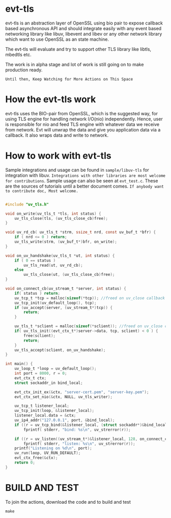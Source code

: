 # evt-tls
evt-tls is an abstraction layer of OpenSSL using bio pair to expose callback based asynchronous API and should integrate easily with any event based networking library like libuv, libevent and libev or any other network library which want to
use OpenSSL as an state machine.

The evt-tls will evaluate and try to support other TLS library like libtls, mbedtls etc.

The work is in alpha stage and lot of work is still going on to make production ready. 

`Until then, Keep Watching for More Actions on This Space`

# How the evt-tls work
evt-tls uses the BIO-pair from OpenSSL, which is the suggested way, for using TLS engine for handling network I/O(nio) independently. Hence, user is responsible for nio and feed TLS engine with whatever data we receive from network. Evt will unwrap the data and give you application data via a callback. It also wraps data and write to network.

# How to work with evt-tls
Sample integrations and usage can be found in `sample/libuv-tls` for integration with libuv. `Integrations with other libraries are most welcome for contributions`. Sample usage can also be seen at `evt_test.c`. These are the sources of
tutorials until a better document comes. `If anybody want to contribute doc, Most welcome.`
```C

#include "uv_tls.h"

void on_write(uv_tls_t *tls, int status) {
    uv_tls_close(tls, (uv_tls_close_cb)free);
}

void uv_rd_cb( uv_tls_t *strm, ssize_t nrd, const uv_buf_t *bfr) {
    if ( nrd <= 0 ) return;
    uv_tls_write(strm, (uv_buf_t*)bfr, on_write);
}

void on_uv_handshake(uv_tls_t *ut, int status) {
    if ( 0 == status )
        uv_tls_read(ut, uv_rd_cb);
    else
        uv_tls_close(ut, (uv_tls_close_cb)free);
}

void on_connect_cb(uv_stream_t *server, int status) {
    if( status ) return;
    uv_tcp_t *tcp = malloc(sizeof(*tcp)); //freed on uv_close callback
    uv_tcp_init(uv_default_loop(), tcp);
    if (uv_accept(server, (uv_stream_t*)tcp)) {
        return;
    }

    uv_tls_t *sclient = malloc(sizeof(*sclient)); //freed on uv_close callback
    if( uv_tls_init((evt_ctx_t*)server->data, tcp, sclient) < 0 ) {
        free(sclient);
        return;
    }
    uv_tls_accept(sclient, on_uv_handshake);
}

int main() {
    uv_loop_t *loop = uv_default_loop();
    int port = 8000, r = 0;
    evt_ctx_t ctx;
    struct sockaddr_in bind_local;

    evt_ctx_init_ex(&ctx, "server-cert.pem", "server-key.pem");
    evt_ctx_set_nio(&ctx, NULL, uv_tls_writer);

    uv_tcp_t listener_local;
    uv_tcp_init(loop, &listener_local);
    listener_local.data = &ctx;
    uv_ip4_addr("127.0.0.1", port, &bind_local);
    if ((r = uv_tcp_bind(&listener_local, (struct sockaddr*)&bind_local, 0)))
        fprintf( stderr, "bind: %s\n", uv_strerror(r));

    if ((r = uv_listen((uv_stream_t*)&listener_local, 128, on_connect_cb)))
        fprintf( stderr, "listen: %s\n", uv_strerror(r));
    printf("Listening on %d\n", port);
    uv_run(loop, UV_RUN_DEFAULT);
    evt_ctx_free(&ctx);
    return 0;
}

```
# BUILD AND TEST
To join the actions, download the code and to build and test

`make`
